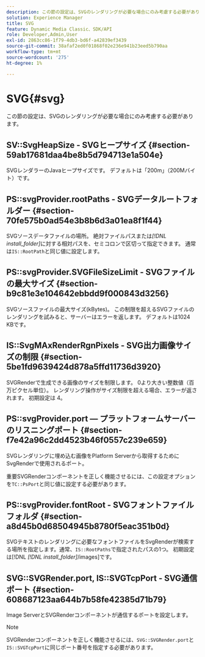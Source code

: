 ```yaml
---
description: この節の設定は、SVGのレンダリングが必要な場合にのみ考慮する必要があります。
solution: Experience Manager
title: SVG
feature: Dynamic Media Classic、SDK/API
role: Developer,Admin,User
exl-id: 2863cc86-1f79-4db3-bd6f-a42839ef3439
source-git-commit: 38afaf2ed0f01868f02e236e941b23eed5b790aa
workflow-type: tm+mt
source-wordcount: '275'
ht-degree: 1%

---
```


# SVG{#svg}

この節の設定は、SVGのレンダリングが必要な場合にのみ考慮する必要があります。

## SV::SvgHeapSize - SVGヒープサイズ {#section-59ab17681daa4be8b5d794713e1a504e}

SVGレンダラーのJavaヒープサイズです。 デフォルトは「200m」（200Mバイト）です。

## PS::svgProvider.rootPaths - SVGデータルートフォルダー {#section-70fe575b0ad54e3b8b6d3a01ea8f1f44}

SVGソースデータファイルの場所。 絶対ファイルパスまたは&#x200B;*[!DNL install_folder]*&#x200B;に対する相対パスを、セミコロンで区切って指定できます。 通常は`IS::RootPath`と同じ値に設定します。

## PS::svgProvider.SVGFileSizeLimit - SVGファイルの最大サイズ {#section-b9c81e3e104642ebbdd9f000843d3256}

SVGソースファイルの最大サイズ(kBytes)。 この制限を超えるSVGファイルのレンダリングを試みると、サーバーはエラーを返します。 デフォルトは1024 KBです。

## IS::SvgMAxRenderRgnPixels - SVG出力画像サイズの制限 {#section-5be1fd9639424d878a5ffd11736d3920}

SVGRenderで生成できる画像のサイズを制限します。 0より大きい整数値（百万ピクセル単位）。 レンダリング操作がサイズ制限を超える場合、エラーが返されます。 初期設定は 4。

## PS::svgProvider.port — プラットフォームサーバーのリスニングポート {#section-f7e42a96c2dd4523b46f0557c239e659}

SVGレンダリングに埋め込む画像をPlatform Serverから取得するためにSvgRenderで使用されるポート。

重要SVGRenderコンポーネントを正しく機能させるには、この設定オプションを`TC::PsPort`と同じ値に設定する必要があります。

## PS::svgProvider.fontRoot - SVGフォントファイルフォルダ {#section-a8d45b0d68504945b8780f5eac351b0d}

SVGテキストのレンダリングに必要なフォントファイルをSvgRenderが検索する場所を指定します。通常、`IS::RootPaths`で指定されたパスの1つ。 初期設定は[!DNL *[!DNL install_folder]*/images]です。

## SVG::SVGRender.port, IS::SVGTcpPort - SVG通信ポート {#section-608687123aa644b7b58fe42385d71b79}

Image ServerとSVGRenderコンポーネントが通信するポートを設定します。

>[!NOTE]
>
>SVGRenderコンポーネントを正しく機能させるには、`SVG::SVGRender.port`と`IS::SVGTcpPort`に同じポート番号を指定する必要があります。
